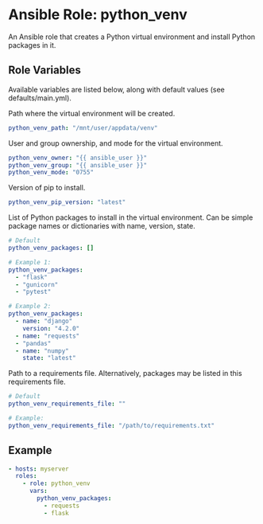 # Ansible Role: python_venv

An Ansible role that creates a Python virtual environment and install Python
packages in it.

## Role Variables

Available variables are listed below, along with default values
(see defaults/main.yml).

Path where the virtual environment will be created.

```yaml
python_venv_path: "/mnt/user/appdata/venv"
```

User and group ownership, and mode for the virtual environment.

```yaml
python_venv_owner: "{{ ansible_user }}"
python_venv_group: "{{ ansible_user }}"
python_venv_mode: "0755"
```

Version of pip to install.

```yaml
python_venv_pip_version: "latest"
```

List of Python packages to install in the virtual environment. Can be simple
package names or dictionaries with name, version, state.

```yaml
# Default
python_venv_packages: []

# Example 1:
python_venv_packages:
  - "flask"
  - "gunicorn"
  - "pytest"

# Example 2:
python_venv_packages:
  - name: "django"
    version: "4.2.0"
  - name: "requests"
  - "pandas"
  - name: "numpy"
    state: "latest"
```

Path to a requirements file. Alternatively, packages may be listed in this
requirements file.

```yaml
# Default
python_venv_requirements_file: ""

# Example:
python_venv_requirements_file: "/path/to/requirements.txt"
```

## Example

```yaml
- hosts: myserver
  roles:
    - role: python_venv
      vars:
        python_venv_packages:
          - requests
          - flask
```
